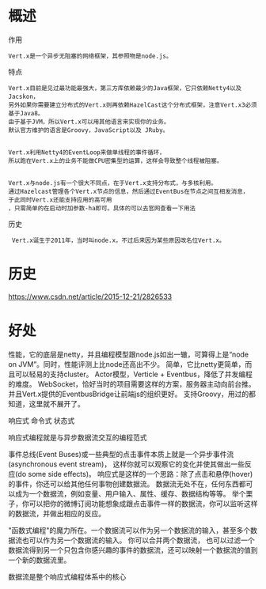 

# 概述


作用

    Vert.x是一个异步无阻塞的网络框架，其参照物是node.js。
    
特点

    
    
    
    Vert.x目前是见过最功能最强大，第三方库依赖最少的Java框架，它只依赖Netty4以及Jacskon，
    另外如果你需要建立分布式的Vert.x则再依赖HazelCast这个分布式框架，注意Vert.x3必须基于Java8。
    由于基于JVM，所以Vert.x可以用其他语言来实现你的业务。
    默认官方维护的语言是Groovy，JavaScript以及 JRuby。
    
    
    Vert.x利用Netty4的EventLoop来做单线程的事件循环，
    所以跑在Vert.x上的业务不能做CPU密集型的运算，这样会导致整个线程被阻塞。
    
    
    Vert.x与node.js有一个很大不同点，在于Vert.x支持分布式，与多核利用。
    通过Hazelcast管理各个Vert.x节点的信息，然后通过EventBus在节点之间互相发消息，
    于此同时Vert.x还能支持应用的高可用
    ，只需简单的在启动时加参数-ha即可。具体的可以去官网查看一下用法
        
    
历史

     Vert.x诞生于2011年，当时叫node.x，不过后来因为某些原因改名位Vert.x。   





# 历史







https://www.csdn.net/article/2015-12-21/2826533


# 好处

性能，它的底层是netty，并且编程模型跟node.js如出一辙，可算得上是“node on JVM”。同时，性能评测上比node还高出不少。
简单，它比netty更简单，而且可以轻易的支持cluster。
Actor模型，Verticle + Eventbus，降低了并发编程的难度。
WebSocket，恰好当时的项目需要这样的方案，服务器主动向前台推。并且Vert.x提供的EventbusBridge让前端js的组织更好。
支持Groovy，用过的都知道，这里就不展开了。






响应式
命令式
状态式



响应式编程就是与异步数据流交互的编程范式

事件总线(Event Buses)或一些典型的点击事件本质上就是一个异步事件流(asynchronous event stream)，
这样你就可以观察它的变化并使其做出一些反应(do some side effects)。
响应式是这样的一个思路：除了点击和悬停(hover)的事件，你还可以给其他任何事物创建数据流。
数据流无处不在，任何东西都可以成为一个数据流，例如变量、用户输入、属性、缓存、数据结构等等。
举个栗子，你可以把你的微博订阅功能想象成跟点击事件一样的数据流，你可以监听这样的数据流，并做出相应的反应。



"函数式编程"的魔力所在。一个数据流可以作为另一个数据流的输入，甚至多个数据流也可以作为另一个数据流的输入。
你可以合并两个数据流，
也可以过滤一个数据流得到另一个只包含你感兴趣的事件的数据流，还可以映射一个数据流的值到一个新的数据流里。


数据流是整个响应式编程体系中的核心


